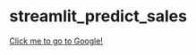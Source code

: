 # streamlit_predict_sales

[Click me to go to Google!]([https://www.google.com](https://share.streamlit.io/kartik-chaurasiya/streamlit_predict_sales/main/sales_prediction.py))

